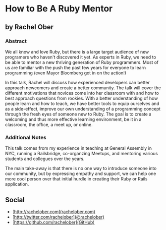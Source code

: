 # How to Be A Ruby Mentor #

## by Rachel Ober ##

### Abstract ###

We all know and love Ruby, but there is a large target audience of new programers who haven't discovered it yet. As experts in Ruby, we need to be able to mentor a new thriving generation of Ruby programmers. Most of us are familiar with the push the past few years for everyone to learn programming (even Mayor Bloomberg got in on the action!)

In this talk, Rachel will discuss how experienced developers can better approach newcomers and create a better community. The talk will cover the different motivations that novices come into her classroom with and how to best approach questions from rookies. With a better understanding of how people learn and how to teach, we have better tools to equip ourselves and as a side-effect, improve our own understanding of a programming concept through the fresh eyes of someone new to Ruby. The goal is to create a welcoming and thus more effective learning environment, be it in a classroom, the office, a meet up, or online.

### Additional Notes ###

This talk comes from my experience in teaching at General Assembly in NYC, running a Railsbridge, co-organzing Meetups, and mentoring various students and collegues over the years.

The main take-away is that there is no one way to introduce someone into our community, but by expressing empathy and support, we can help one more cool person over that initial hurdle in creating their Ruby or Rails application.

## Social ##

* [http://rachelober.com](rachelober.com)
* [http://twitter.com/rachelober](@rachelober)
* [https://github.com/rachelober](GitHub)